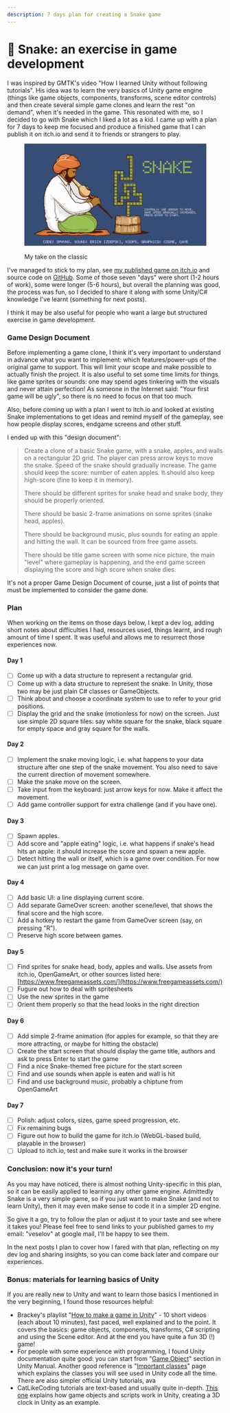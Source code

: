 ```yaml
---
description: 7 days plan for creating a Snake game
---
```


# 🐍 Snake: an exercise in game development

I was inspired by GMTK's video "How I learned Unity without following tutorials". His idea was to learn the very basics of Unity game engine (things like game objects, components, transforms, scene editor controls) and then create several simple game clones and learn the rest "on demand", when it's needed in the game. This resonated with me, so I decided to go with Snake which I liked a lot as a kid. I came up with a plan for 7 days to keep me focused and produce a finished game that I can publish it on itch.io and send it to friends or strangers to play.

<figure><img src="../.gitbook/assets/image.png" alt=""><figcaption><p>My take on the classic</p></figcaption></figure>

I've managed to stick to my plan, see [my published game on itch.io](https://dsphynx.itch.io/snake) and source code on [GitHub](https://github.com/sphynx/snake/). Some of those seven "days" were short (1-2 hours of work), some were longer (5-6 hours), but overall the planning was good, the process was fun, so I decided to share it along with some Unity/C# knowledge I've learnt (something for next posts).

I think it may be also useful for people who want a large but structured exercise in game development.

### Game Design Document

Before implementing a game clone, I think it's very important to understand in advance what you want to implement: which features/power-ups of the original game to support. This will limit your scope and make possible to actually finish the project. It is also useful to set some time limits for things like game sprites or sounds: one may spend ages tinkering with the visuals and never attain perfection! As someone in the Internet said: "Your first game will be ugly", so there is no need to focus on that too much.

Also, before coming up with a plan I went to itch.io and looked at existing Snake implementations  to get ideas and remind myself of the gameplay, see how people display scores, endgame screens and other stuff.

I ended up with this "design document":

> Create a clone of a basic Snake game, with a snake, apples, and walls on a rectangular 2D grid. The player can press arrow keys to move the snake. Speed of the snake should gradually increase. The game should keep the score: number of eaten apples. It should also keep high-score (fine to keep it in memory).
>
> There should be different sprites for snake head and snake body, they should be properly oriented.
>
> There should be basic 2-frame animations on some sprites (snake head, apples).
>
> There should be background music, plus sounds for eating an apple and hitting the wall. It can be sourced from free game assets.
>
> There should be title game screen with some nice picture, the main "level" where gameplay is happening, and the end game screen displaying the score and high score when snake dies.

It's not a proper Game Design Document of course, just a list of points that must be implemented to consider the game done.

### Plan

When working on the items on those days below, I kept a dev log, adding short notes about difficulties I had, resources used, things learnt, and rough amount of time I spent. It was useful and allows me to resurrect those experiences now.

#### Day 1

* [ ] Come up with a data structure to represent a rectangular grid.
* [ ] Come up with a data structure to represent the snake. In Unity, those two may be just plain C# classes or GameObjects.
* [ ] Think about and choose a coordinate system to use to refer to your grid positions.
* [ ] Display the grid and the snake (motionless for now) on the screen. Just use simple 2D square tiles: say white square for the snake, black square for empty space and gray square for the walls.

#### Day 2

* [ ] Implement the snake moving logic, i.e. what happens to your data structure after one step of the snake movement. You also need to save the current direction of movement somewhere.
* [ ] Make the snake move on the screen.
* [ ] Take input from the keyboard: just arrow keys for now. Make it affect the movement.
* [ ] Add game controller support for extra challenge (and if you have one).

#### Day 3

* [ ] Spawn apples.
* [ ] Add score and "apple eating" logic, i.e. what happens if snake's head hits an apple: it should increase the score and spawn a new apple.
* [ ] Detect hitting the wall or itself, which is a game over condition. For now we can just print a log message on game over.

#### Day 4

* [ ] Add basic UI: a line displaying current score.
* [ ] Add separate GameOver screen: another scene/level, that shows the final score and the high score.
* [ ] Add a hotkey to restart the game from GameOver screen (say, on pressing "R").
* [ ] Preserve high score between games.

#### Day 5

* [ ] Find sprites for snake head, body, apples and walls. Use assets from itch.io, OpenGameArt, or other sources listed here: [https://www.freegameassets.com/](https://www.freegameassets.com/)
* [ ] Fugure out how to deal with spritesheets
* [ ] Use the new sprites in the game
* [ ] Orient them properly so that the head looks in the right direction

#### Day 6

* [ ] Add simple 2-frame animation (for apples for example, so that they are more attracting, or maybe for hitting the obstacle)
* [ ] Create the start screen that should display the game title, authors and ask to press Enter to start the game
* [ ] Find a nice Snake-themed free picture for the start screen
* [ ] Find and use sounds when apple is eaten and wall is hit
* [ ] Find and use background music, probably a chiptune from OpenGameArt

#### Day 7

* [ ] Polish: adjust colors, sizes, game speed progression, etc.
* [ ] Fix remaining bugs
* [ ] Figure out how to build the game for itch.io (WebGL-based build, playable in the browser)
* [ ] Upload to itch.io, test and make sure it works in the browser

### Conclusion: now it's your turn!

As you may have noticed, there is almost nothing Unity-specific in this plan, so it can be easily applied to learning any other game engine. Admittedly Snake is a very simple game, so if you just want to make Snake (and not to learn Unity), then it may even make sense to code it in a simpler 2D engine.

So give it a go, try to follow the plan or adjust it to your taste and see where it takes you! Please feel free to send links to your published games to my email: "veselov" at google mail, I'll be happy to see them.

In the next posts I plan to cover how I fared with that plan, reflecting on my dev log and sharing insights, so you can come back later and compare our experiences.

### Bonus: materials for learning basics of Unity

If you are really new to Unity and want to learn those basics I mentioned in the very beginning, I found those resources helpful:

* Brackey's playlist "[How to make a game in Unity](https://www.youtube.com/playlist?list=PLPV2KyIb3jR53Jce9hP7G5xC4O9AgnOuL)" - 10 short videos (each about 10 minutes), fast paced, well explained and to the point. It covers the basics: game objects, components, transforms, C# scripting and using the Scene editor. And at the end you have quite a fun 3D (!) game!
* For people with some experience with programming, I found Unity documentation quite good: you can start from "[Game Object](https://docs.unity3d.com/Manual/GameObjects.html)" section in Unity Manual. Another good reference is "[Important classes](https://docs.unity3d.com/Manual/ScriptingImportantClasses.html)" page which explains the classes you will see used in Unity code all the time. There are also simpler official Unity tutorials, ava
* CatLikeCoding tutorials are text-based and usually quite in-depth. [This one](https://catlikecoding.com/unity/tutorials/basics/game-objects-and-scripts/) explains how game objects and scripts work in Unity, creating a 3D clock in Unity as an example.

